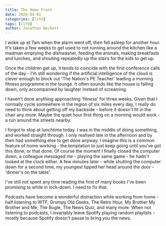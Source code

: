 ```yaml
---
title: The Home Front
date: 2020-04-01
categories: [life]
tags: [life]
author: Jonathan Beckett
---
```


I woke up at 7am when the alarm went off, then fell asleep for another hour. It's taken a few weeks to get used to not running around the kitchen like a madman emptying the dishwasher, feeding the animals, making breakfasts and lunches, and shouting repeatedly up the stairs for the kids to get up.

Once the children get up, it tends to coincide with the first conference calls of the day - I'm still wondering if the artificial intelligence of the cloud is clever enough to block out 'The Nation's PE Teacher' leading a morning fitness programme in the lounge. It often sounds like the house is falling down, only accompanied by laughter instead of screaming.

I haven't done anything approaching 'fitness' for three weeks. Given that I normally cycle somewhere in the region of six miles every day, I really do need to think about getting off my backside - before it doesn't fit in the chair any more. Maybe the quiet hour first thing on a morning would work - a run around the streets nearby.

I forgot to stop at lunchtime today. I was in the middle of doing something, and worked straight through. I only realised late in the afternoon and by then had something else to get done anyway. I imagine this is a common feature of home working - the temptation to just keep going until you've got this done, or that done. Of course the moment I finally closed the computer down, a colleague messaged me - playing the same game - he hadn't looked at the clock either. A few minutes later - while shutting the computer down for a second time, my youngest tipped her head around the door - 'dinner's on the table'.

I've still not spent any time reading the first of many books I've been promising to while in lock-down. I need to fix that.

Podcasts have become a wonderful distraction while working from home - half listening to WTF, Grumpy Old Geeks, The Retro Hour, My Brother My Brother and Me, The Bugle, The News Quiz, and many more. When not listening to podcasts, I invariably leave Spotify playing random playlists - mostly because Spotify doesn't pause to bring you the news.